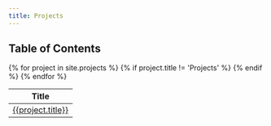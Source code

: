 ```yaml
---
title: Projects
---
```


<main class="page-content" aria-label="Content">
<h2>Table of Contents</h2>
<table>
<thead>
<tr>
<th>Title</th>
</tr>
</thead>
<tbody>
{% for project in site.projects %}
{% if project.title != 'Projects' %}
<tr>
<td><a href="{{project.url}}">{{project.title}}</a></td>
</tr>
{% endif %}
{% endfor %}
</tbody>
</table>
</main>
